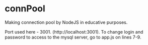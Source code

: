# connPool
Making connection pool by NodeJS in educative purposes.

Port used here - 3001. (http://localhost:3001).
To change login and password to access to the mysql server, go to app.js on lines 7-9.
